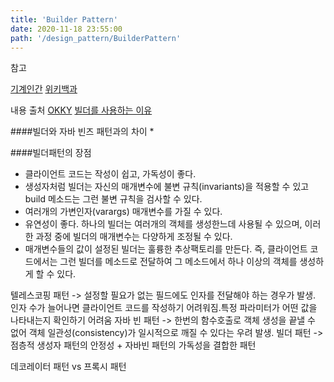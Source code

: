 ```yaml
---
title: 'Builder Pattern'
date: 2020-11-18 23:55:00
path: '/design_pattern/BuilderPattern'
---
```


참고

[기계인간]('https://johngrib.github.io/wiki/builder-pattern/') [위키백과]('https://ko.wikipedia.org/wiki/%EB%B9%8C%EB%8D%94_%ED%8C%A8%ED%84%B4') 


내용 출처 [OKKY]('https://okky.kr/article/396206') [빌더를 사용하는 이유]('https://hashcode.co.kr/questions/887/%EC%9E%90%EB%B0%94%EC%97%90%EC%84%9C-builder%EB%A5%BC-%EC%93%B0%EB%8A%94-%EC%9D%B4%EC%9C%A0%EB%8A%94-%EB%AD%94%EA%B0%80%EC%9A%94')

####빌더와 자바 빈즈 패턴과의 차이
* 


####빌더패턴의 장점
* 클라이언트 코드는 작성이 쉽고, 가독성이 좋다.
* 생성자처럼 빌더는 자신의 매개변수에 불변 규칙(invariants)을 적용할 수 있고 build 메소드는 그런 불변 규칙을 검사할 수 있다.
* 여러개의 가변인자(varargs) 매개변수를 가질 수 있다.
* 유연성이 좋다. 하나의 빌더는 여러개의 객체를 생성한느데 사용될 수 있으며, 이러한 과정 중에 빌더의 매개변수는 다양하게 조정될 수 있다.
* 매개변수들의 값이 설정된 빌더는 훌륭한 추상팩토리를 만든다. 즉, 클라이언트 코드에서는 그런 빌더를 메소드로 전달하여 그 메소드에서 하나 이상의 객체를 생성하게 할 수 있다.


텔레스코핑 패턴
-> 설정할 필요가 없는 필드에도 인자를 전달해야 하는 경우가 발생. 인자 수가 늘어나면 클라이언트 코드를 작성하기 어려워짐.특정 파라미터가 어떤 값을 나타내는지 확인하기 어려움
자바 빈 패턴
-> 한번의 함수호출로 객체 생성을 끝낼 수 없어 객체 일관성(consistency)가 일시적으로 깨질 수 있다는 우려 발생.
빌더 패턴
-> 점층적 생성자 패턴의 안정성 + 자바빈 패턴의 가독성을 결합한 패턴



데코레이터 패턴 vs 프록시 패턴
